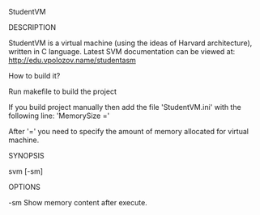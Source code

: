 StudentVM

DESCRIPTION
  
  StudentVM is a virtual machine (using the ideas of Harvard architecture), written in С language.
  Latest SVM documentation can be viewed at: http://edu.vpolozov.name/studentasm

How to build it?

Run makefile to build the project
  
If you build project manually then add the file 'StudentVM.ini' with the following line:
'MemorySize =' 
  
After '=' you need to specify the amount of memory allocated for virtual machine. 


SYNOPSIS
  
  svm <path-to-svm-program> [-sm]

OPTIONS
  
  -sm 
     Show memory content  after execute.